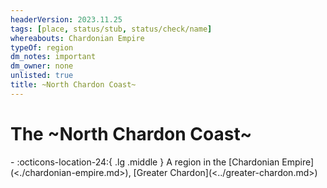 ```yaml
---
headerVersion: 2023.11.25
tags: [place, status/stub, status/check/name]
whereabouts: Chardonian Empire
typeOf: region
dm_notes: important
dm_owner: none
unlisted: true
title: ~North Chardon Coast~
---
```

# The ~North Chardon Coast~
<div class="grid cards ext-narrow-margin ext-one-column" markdown>
-    :octicons-location-24:{ .lg .middle } A region in the [Chardonian Empire](<./chardonian-empire.md>), [Greater Chardon](<../greater-chardon.md>)  
</div>


